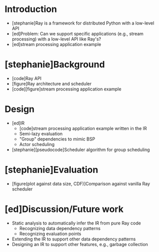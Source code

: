 # Introduction
- [stephanie]Ray is a framework for distributed Python with a low-level API
- [ed]Problem: Can we support specific applications (e.g., stream processing) with a low-level API like Ray's?
- [ed]stream processing application example
# [stephanie]Background
- [code]Ray API
- [figure]Ray architecture and scheduler
- [code][figure]stream processing application example
# Design
- [ed]IR
  - [code]stream processing application example written in the IR
  - Semi-lazy evaluation
  - "Group" dependencies to mimic BSP
  - Actor scheduling
- [stephanie][pseudocode]Scheduler algorithm for group scheduling
# [stephanie]Evaluation
- [figure(plot against data size, CDF)]Comparison against vanilla Ray scheduler
# [ed]Discussion/Future work
- Static analysis to automatically infer the IR from pure Ray code
  - Recognizing data dependency patterns
  - Recognizing evaluation points
- Extending the IR to support other data dependency patterns
- Designing an IR to support other features, e.g., garbage collection
